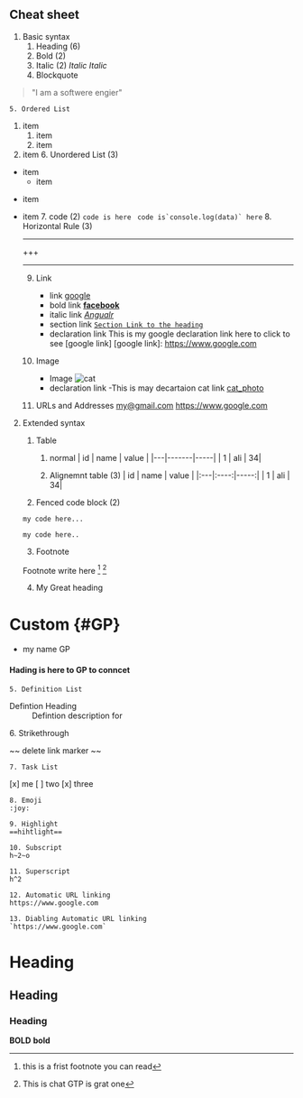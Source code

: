 ## Cheat sheet

1. Basic syntax
    1. Heading (6)
    2. Bold (2)
    3. Italic (2)
*Italic*
_Italic_
    4. Blockquote
> "I am a softwere engier"

    5. Ordered List
1. item
    1. item
    2. item
2. item
    6. Unordered List (3)
+ item
    + item
- item
* item
    7. code (2)
    `code is here`
    `` code is`console.log(data)` here``
    8. Horizontal Rule (3)
    ___
    +++
    ***
    9. Link 
        - link
        [google](https://www.google.com)
        - bold link 
        **[facebook](https://www.facebook.com)**
        - italic link
        *[Angualr](https://www.angualr.com)*
        - section link
        [`Section Link to the heading`](#heading)
        - declaration link
        This is my google declaration link here to click to see [google link]
        [google link]: https://www.google.com
        
    10. Image
        - Image
        ![cat](../assets/images/cat.jpg)
        - declaration link
        -This is may decartaion cat link [cat_photo]

        [cat_photo]: ../assets/images/cat.jpg

    11. URLs and Addresses
    <my@gmail.com>
    <https://www.google.com>

2. Extended syntax
    1. Table
        1. normal
        | id | name | value |
        |---|-------|-----|
        | 1 | ali  | 34|

        2. Alignemnt table (3)
        | id | name | value |
        |:---|:----:|-----:|
        | 1 | ali  | 34|
        
    2. Fenced code block (2)
    ```
    my code here...
    ```
    ~~~
    my code here..
    ~~~
    3. Footnote

    Footnote write here [^1] [^ChatGTP]

    [^1]: this is a frist footnote you can read
    [^ChatGTP]: This is chat GTP is grat one

    4. My Great heading

# Custom {#GP}
- my name GP
<h4> Hading is here to GP to conncet</h4>
   
    5. Definition List

<dl>
    <dt>Defintion Heading</dt>
    <dd>Defintion description for</dd>
</dl>
    6. Strikethrough

  ~~ delete link marker ~~

    7. Task List
[x] me
[ ] two
[x] three

    8. Emoji
    :joy:

    9. Highlight
    ==hihtlight==

    10. Subscript
    h~2~o

    11. Superscript
    h^2

    12. Automatic URL linking
    https://www.google.com

    13. Diabling Automatic URL linking
    `https://www.google.com`


# Heading
## Heading
### Heading


**BOLD**
__bold__
